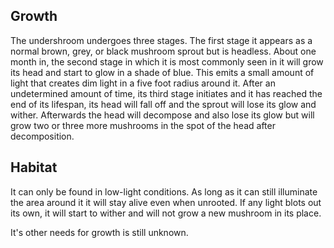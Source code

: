 
## Growth
The undershroom undergoes three stages. The first stage it appears as a normal brown, grey, or black mushroom sprout but is headless. About one month in, the second stage in which it is most commonly seen in it will grow its head and start to glow in a shade of blue. This emits a small amount of light that creates dim light in a five foot radius around it. After an undetermined amount of time, its third stage initiates and it has reached the end of its lifespan, its head will fall off and the sprout will lose its glow and wither. Afterwards the head will decompose and also lose its glow but will grow two or three more mushrooms in the spot of the head after decomposition.

## Habitat
It can only be found in low-light conditions. As long as it can still illuminate the area around it it will stay alive even when unrooted. If any light blots out its own, it will start to wither and will not grow a new mushroom in its place.

It's other needs for growth is still unknown.
